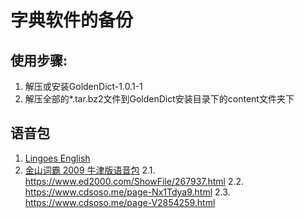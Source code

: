 # 字典软件的备份
## 使用步骤:
1. 解压或安装GoldenDict-1.0.1-1
2. 解压全部的*.tar.bz2文件到GoldenDict安装目录下的content文件夹下




## 语音包
1. [Lingoes English](http://www.lingoes.cn/download/speech/Lingoes%20English.zip)
2. [金山词霸 2009 牛津版语音包](https://www.ed2000.com/ShowFile/267937.html)
 2.1. https://www.ed2000.com/ShowFile/267937.html
 2.2. https://www.cdsoso.me/page-Nx1Tdya9.html
 2.3. https://www.cdsoso.me/page-V2854259.html

